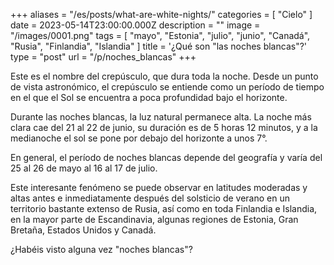+++
aliases = "/es/posts/what-are-white-nights/"
categories = [ "Cielo" ]
date = 2023-05-14T23:00:00.000Z
description = ""
image = "/images/0001.png"
tags = [
  "mayo",
  "Estonia",
  "julio",
  "junio",
  "Canadá",
  "Rusia",
  "Finlandia",
  "Islandia"
]
title = '¿Qué son "las noches blancas"?'
type = "post"
url = "/p/noches_blancas"
+++

Este es el nombre del crepúsculo, que dura toda la noche. Desde un punto de vista astronómico, el crepúsculo se entiende como un período de tiempo en el que el Sol se encuentra a poca profundidad bajo el horizonte.

Durante las noches blancas, la luz natural permanece alta. La noche más clara cae del 21 al 22 de junio, su duración es de 5 horas 12 minutos, y a la medianoche el sol se pone por debajo del horizonte a unos 7°.

En general, el período de noches blancas depende del geografía y varía del 25 al 26 de mayo al 16 al 17 de julio.

Este interesante fenómeno se puede observar en latitudes moderadas y altas antes e inmediatamente después del solsticio de verano en un territorio bastante extenso de Rusia, así como en toda Finlandia e Islandia, en la mayor parte de Escandinavia, algunas regiones de Estonia, Gran Bretaña, Estados Unidos y Canadá.

¿Habéis visto alguna vez "noches blancas"?
